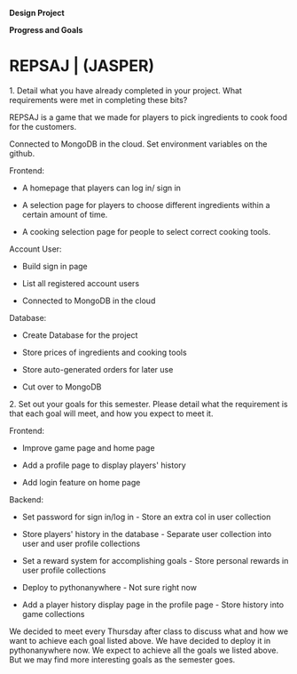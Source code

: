 **Design Project**

**Progress and Goals**

# **REPSAJ \| (JASPER)**

1\. Detail what you have already completed in your project. What
requirements were met in completing these bits?

REPSAJ is a game that we made for players to pick ingredients to cook
food for the customers.

Connected to MongoDB in the cloud. Set environment variables on the
github.

Frontend:

-   A homepage that players can log in/ sign in

-   A selection page for players to choose different ingredients within a certain amount of time.

-   A cooking selection page for people to select correct cooking tools.

Account User:

-   Build sign in page

-   List all registered account users

-   Connected to MongoDB in the cloud

Database:

-   Create Database for the project

-   Store prices of ingredients and cooking tools

-   Store auto-generated orders for later use

-   Cut over to MongoDB

2\. Set out your goals for this semester. Please detail what the
requirement is that each goal will meet, and how you expect to meet it.

Frontend:

-   Improve game page and home page

-   Add a profile page to display players' history

-   Add login feature on home page

Backend:

-   Set password for sign in/log in                               - Store an extra col in user collection

-   Store players' history in the database                        - Separate user collection into user and user profile collections

-   Set a reward system for accomplishing goals                   - Store personal rewards in user profile collections

-   Deploy to pythonanywhere                                      - Not sure right now

-   Add a player history display page in the profile page         - Store history into game collections

We decided to meet every Thursday after class to discuss what and how we want to achieve each goal listed above. We have decided to deploy it in pythonanywhere now. 
We expect to achieve all the goals we listed above. But we may find more interesting goals as the semester goes.
